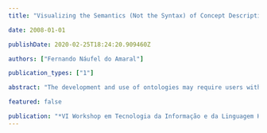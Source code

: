 ```yaml
---
title: "Visualizing the Semantics (Not the Syntax) of Concept Descriptions"

date: 2008-01-01

publishDate: 2020-02-25T18:24:20.909460Z

authors: ["Fernando Náufel do Amaral"]

publication_types: ["1"]

abstract: "The development and use of ontologies may require users with no training in formal logic to handle complex concept descriptions (e.g., in the form of  necessary conditions in class definitions). To aid such users, alternative representations of concept descriptions have been proposed, such as natural language paraphrases and visualization frameworks. We examine examples of those representations and propose a novel visual framework, where more emphasis is placed on the semantics of concept descriptions than on their syntax."

featured: false

publication: "*VI Workshop em Tecnologia da Informação e da Linguagem Humana (TIL 2008), Vila Velha, ES*"
---
```


